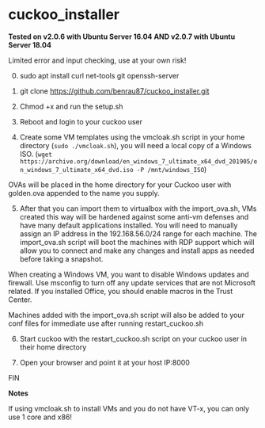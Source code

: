 # cuckoo_installer

**Tested on v2.0.6 with Ubuntu Server 16.04 AND v2.0.7 with Ubuntu Server 18.04**

Limited error and input checking, use at your own risk!

0. sudo apt install curl net-tools git openssh-server

1. git clone https://github.com/benrau87/cuckoo_installer.git

2. Chmod +x and run the setup.sh

3. Reboot and login to your cuckoo user

4. Create some VM templates using the vmcloak.sh script in your home directory (`sudo ./vmcloak.sh`), you will need a local copy of a Windows ISO. (`wget https://archive.org/download/en_windows_7_ultimate_x64_dvd_201905/en_windows_7_ultimate_x64_dvd.iso -P /mnt/windows_ISO`)


OVAs will be placed in the home directory for your Cuckoo user with golden.ova appended to the name you supply.

5. After that you can import them to virtualbox with the import_ova.sh, VMs created this way will be hardened against
some anti-vm defenses and have many default applications installed. You will need to manually assign an IP address 
in the 192.168.56.0/24 range for each machine. The import_ova.sh script will boot the machines with RDP support which 
will allow you to connect and make any changes and install apps as needed before taking a snapshot.

When creating a Windows VM, you want to disable Windows updates and firewall. Use msconfig to turn off any update services that are not Microsoft related. If you installed Office, you should enable macros in the Trust Center. 

Machines added with the import_ova.sh script will also be added to your conf files for immediate use after running restart_cuckoo.sh

6. Start cuckoo with the restart_cuckoo.sh script on your cuckoo user in their home directory

7. Open your browser and point it at your host IP:8000

FIN

**Notes**

If using vmcloak.sh to install VMs and you do not have VT-x, you can only use 1 core and x86!
